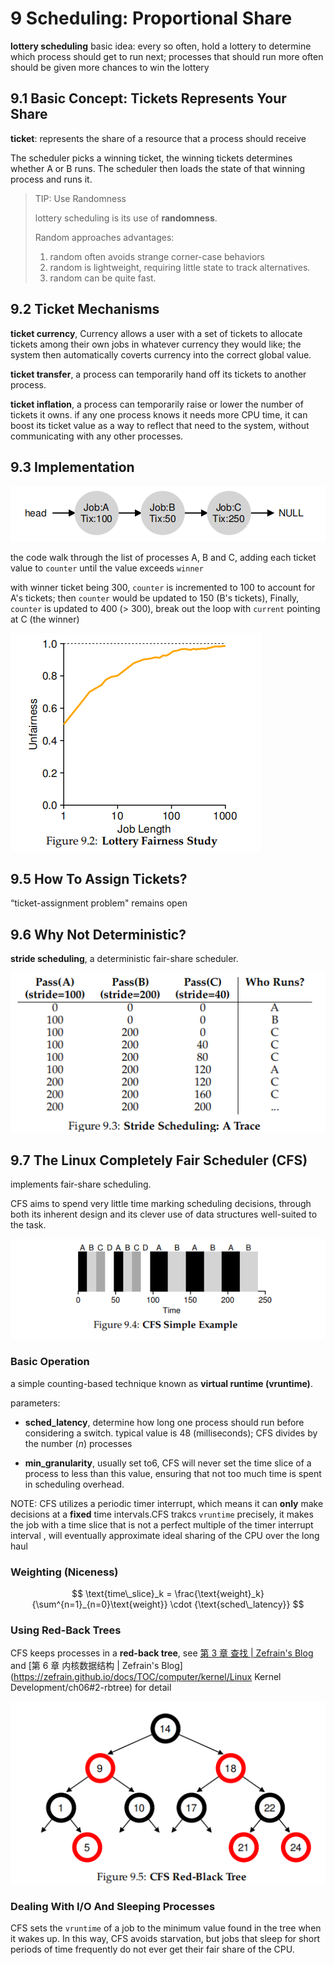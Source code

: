 # 9 Scheduling: Proportional Share #

**lottery scheduling** basic idea: every so often, hold a lottery to determine which process should get to run next; processes that should run more often should be given more chances to win the lottery

## 9.1 Basic Concept: Tickets Represents Your Share

**ticket**: represents the share of a resource that a process should receive

The scheduler picks  a winning ticket, the winning tickets determines whether A or B runs. The scheduler then loads the state of that winning process and runs it.

> TIP: Use Randomness
>
> lottery scheduling is its use of **randomness**.
>
> Random approaches advantages:
>
> 1. random often avoids strange corner-case behaviors
> 2. random is lightweight, requiring little state to track alternatives.
> 3. random can be quite fast.

## 9.2 Ticket Mechanisms

**ticket currency**, Currency allows a user with a set of tickets to allocate tickets among their own jobs in whatever currency they would like; the system then automatically coverts currency into the correct global value.

**ticket transfer**, a process can temporarily hand off its tickets to another process.

**ticket inflation**, a process can temporarily raise or lower the number of tickets it owns. if any one process knows it needs more CPU time, it can boost its ticket value as a way to reflect that need to the system, without communicating with any other processes.

## 9.3 Implementation

![image-20230129143755232](./imgs/image-20230129143755232.png)

the code walk through the list of processes A, B and C, adding each ticket value to `counter` until the value exceeds `winner`

with winner ticket being 300, `counter` is incremented to 100 to account for A's tickets; then `counter` would be updated to 150 (B's tickets), Finally, `counter` is updated to 400 (> 300), break out the loop with `current` pointing at C (the winner)

![image-20230129143818559](./imgs/image-20230129143818559.png)


## 9.5 How To Assign Tickets?

“ticket-assignment problem" remains open

## 9.6 Why Not Deterministic?

**stride scheduling**, a deterministic fair-share scheduler.

![image-20230129143835086](./imgs/image-20230129143835086.png)

## 9.7 The Linux Completely Fair Scheduler (CFS)

implements fair-share scheduling.

CFS aims to spend very little time marking scheduling decisions, through both its inherent design and its clever use of data structures well-suited to the task.

![image-20230129144223765](./imgs/image-20230129144223765.png)

### **Basic Operation**

a simple counting-based technique known as **virtual runtime (vruntime)**.

parameters:

- **sched_latency**, determine how long one process should run before considering a switch. typical value is 48 (milliseconds); CFS divides by the number  (_n_) processes

- **min_granularity**, usually set to6, CFS will never set the time slice of a process to less than this value, ensuring that not too much time is spent in scheduling overhead.

NOTE: CFS utilizes a periodic timer interrupt, which means it can **only** make decisions at a **fixed** time intervals.CFS trakcs `vruntime` precisely, it makes the job with  a time slice that is not a perfect multiple of the timer interrupt interval , will eventually approximate ideal sharing of the CPU over the long haul

### **Weighting (Niceness)**

$$
\text{time\_slice}_k = \frac{\text{weight}_k}{\sum^{n=1}_{n=0}\text{weight}} \cdot {\text{sched\_latency}}
$$

### **Using Red-Back Trees**

CFS keeps processes in a **red-back tree**, see [第 3 章 查找 | Zefrain's Blog](https://zefrain.github.io/docs/TOC/computer/Algorithms/Algorithms/ch03#332-红黑二叉查找树) and [第 6 章 内核数据结构 | Zefrain's Blog](https://zefrain.github.io/docs/TOC/computer/kernel/Linux Kernel Development/ch06#2-rbtree) for detail

![image-20230129151832254](./imgs/image-20230129151832254.png)

### **Dealing With I/O And Sleeping Processes**

CFS sets the `vruntime` of a job to the minimum value found in the tree when it wakes up. In this way, CFS avoids starvation, but jobs that sleep for short periods of time frequently  do not ever get their fair share of the CPU.
